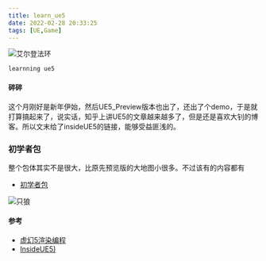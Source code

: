 ```yaml
---
title: learn_ue5
date: 2022-02-28 20:33:25
tags: [UE,Game]
---
```

![艾尔登法环](./aedfh.jpg)
```  
learnning ue5 
```
<!-- more -->
#### 碎碎
这个月刚好是新年伊始，然后UE5_Preview版本也出了，还出了个demo，于是就打算搞起来了，说实话，知乎上讲UE5的文章越来越多了，但是还是喜欢大钊的博客。所以文末给了insideUE5的链接，能够受益匪浅的。

### 初学者包
整个包体其实不是很大，比原先预览版的大地图小很多。不过该有的内容都有
* [初学者包](https://www.unrealengine.com/zh-CN/tech-blog/download-an-unreal-engine-5-early-access-game-starter-kit-featuring-a-small-robot)  

![只狼](./zhilang.jpg)

#### 参考  

* [虚幻5渲染编程](https://zhuanlan.zhihu.com/p/464013151)  
* [InsideUE5)](https://www.zhihu.com/column/insideue4)  
